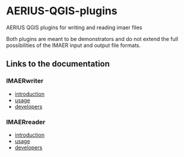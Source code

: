 # AERIUS-QGIS-plugins
AERIUS QGIS plugins for writing and reading imaer files

Both plugins are meant to be demonstrators and do not extend the full possibilities of the IMAER input and output file formats.

Links to the documentation
--------------------------

### IMAERwriter

  * [introduction](https://github.com/opengeogroep/AERIUS-QGIS-plugins/blob/master/ImaerWriter/help/source/introduction.rst)
  * [usage](https://github.com/opengeogroep/AERIUS-QGIS-plugins/blob/master/ImaerWriter/help/source/usage.rst)
  * [developers](https://github.com/opengeogroep/AERIUS-QGIS-plugins/blob/master/ImaerWriter/help/source/developers.rst)

### IMAERreader

  * [introduction](https://github.com/opengeogroep/AERIUS-QGIS-plugins/blob/master/ImaerReader/help/source/introduction.rst)
  * [usage](https://github.com/opengeogroep/AERIUS-QGIS-plugins/blob/master/ImaerReader/help/source/usage.rst)
  * [developers](https://github.com/opengeogroep/AERIUS-QGIS-plugins/blob/master/ImaerReader/help/source/developers.rst)


